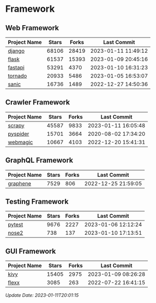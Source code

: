 # Framework

## Web Framework
| Project Name | Stars | Forks | Last Commit |
| ------------ | ----- | ----- | ----------- |
| [django](https://github.com/django/django) | 68106 | 28419 | 2023-01-11 11:49:12 |
| [flask](https://github.com/pallets/flask) | 61537 | 15393 | 2023-01-09 20:45:16 |
| [fastapi](https://github.com/tiangolo/fastapi) | 53291 | 4370 | 2023-01-10 16:31:23 |
| [tornado](https://github.com/tornadoweb/tornado) | 20933 | 5486 | 2023-01-05 16:53:07 |
| [sanic](https://github.com/sanic-org/sanic) | 16736 | 1489 | 2022-12-27 14:50:36 |

## Crawler Framework
| Project Name | Stars | Forks | Last Commit |
| ------------ | ----- | ----- | ----------- |
| [scrapy](https://github.com/scrapy/scrapy) | 45587 | 9833 | 2023-01-11 16:05:48 |
| [pyspider](https://github.com/binux/pyspider) | 15701 | 3664 | 2020-08-02 17:34:20 |
| [webmagic](https://github.com/code4craft/webmagic) | 10667 | 4103 | 2022-12-20 15:41:31 |

## GraphQL Framework
| Project Name | Stars | Forks | Last Commit |
| ------------ | ----- | ----- | ----------- |
| [graphene](https://github.com/graphql-python/graphene) | 7529 | 806 | 2022-12-25 21:59:05 |

## Testing Framework
| Project Name | Stars | Forks | Last Commit |
| ------------ | ----- | ----- | ----------- |
| [pytest](https://github.com/pytest-dev/pytest) | 9676 | 2227 | 2023-01-06 12:12:24 |
| [nose2](https://github.com/nose-devs/nose2) | 738 | 137 | 2023-01-10 17:13:51 |

## GUI Framework
| Project Name | Stars | Forks | Last Commit |
| ------------ | ----- | ----- | ----------- |
| [kivy](https://github.com/kivy/kivy) | 15405 | 2975 | 2023-01-09 08:26:28 |
| [flexx](https://github.com/flexxui/flexx) | 3085 | 263 | 2022-07-22 16:41:15 |

*Update Date: 2023-01-11T20:01:15*